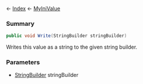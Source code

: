 ← [Index](Api-Index) ← [MyIniValue](VRage.Game.ModAPI.Ingame.Utilities.MyIniValue)

### Summary

```csharp
public void Write(StringBuilder stringBuilder)
```

Writes this value as a string to the given string builder.

### Parameters

* [StringBuilder](System.Text.StringBuilder) stringBuilder
